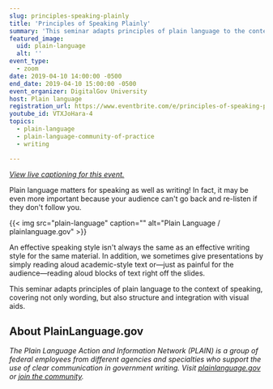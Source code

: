 ```yaml
---
slug: principles-speaking-plainly
title: 'Principles of Speaking Plainly'
summary: 'This seminar adapts principles of plain language to the context of speaking, covering not only wording but also structure and integration with visual aids&#46;'
featured_image:
  uid: plain-language
  alt: ''
event_type:
  - zoom
date: 2019-04-10 14:00:00 -0500
end_date: 2019-04-10 15:00:00 -0500
event_organizer: DigitalGov University
host: Plain language
registration_url: https://www.eventbrite.com/e/principles-of-speaking-plainly-registration-59398898705
youtube_id: VTXJoHara-4
topics:
  - plain-language
  - plain-language-community-of-practice
  - writing

---
```



_[View live captioning for this event.](https://www.captionedtext.com/client/event.aspx?EventID=3993550&CustomerID=321)_

Plain language matters for speaking as well as writing! In fact, it may be even more important because your audience can't go back and re-listen if they don't follow you.

{{< img src="plain-language" caption="" alt="Plain Language / plainlanguage.gov" >}}

An effective speaking style isn't always the same as an effective writing style for the same material. In addition, we sometimes give presentations by simply reading aloud academic-style text or&mdash;just as painful for the audience&mdash;reading aloud blocks of text right off the slides.

This seminar adapts principles of plain language to the context of speaking, covering not only wording, but also structure and integration with visual aids.


## About PlainLanguage.gov

_The Plain Language Action and Information Network (PLAIN) is a group of federal employees from different agencies and specialties who support the use of clear communication in government writing. Visit [plainlanguage.gov](https://www.plainlanguage.gov/) or [join the community](https://www.digitalgov.gov/communities/plain-language/)._
